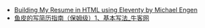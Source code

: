 

- [Building My Resume in HTML using Eleventy by Michael Engen](https://michaelengen.com/posts/my-eleventy-resume/)
- [鱼皮的写简历指南（保姆级）1、基本写法\_牛客网](https://www.nowcoder.com/discuss/632262891378421760)

